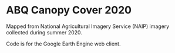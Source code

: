 # ABQ Canopy Cover 2020
Mapped from National Agricultural Imagery Service (NAIP) imagery collected during summer 2020.

Code is for the Google Earth Engine web client.
